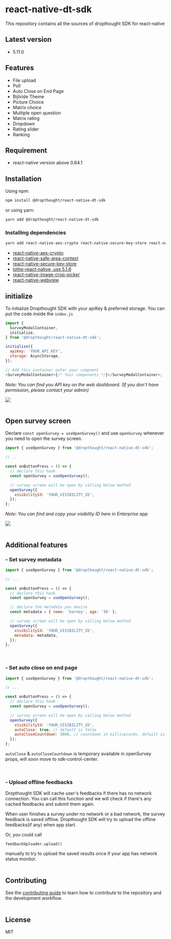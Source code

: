 # react-native-dt-sdk

This repository contains all the sources of dropthought SDK for react-native

## Latest version

- 5.11.0

## Features

- File upload
- Poll
- Auto Close on End Page
- Bijliride Theme
- Picture Choice
- Matrix choice
- Multiple open question
- Matrix rating
- Dropdown
- Rating slider
- Ranking

## Requirement

- react-native version above 0.64.1

## Installation

Using npm:

```sh
npm install @dropthought/react-native-dt-sdk
```

or using yarn:

```sh
yarn add @dropthought/react-native-dt-sdk
```

### Installing dependencies

```sh
yarn add react-native-aes-crypto react-native-secure-key-store react-native-safe-area-context lottie-react-native@5.1.6 react-native-image-crop-picker react-native-webview
```

- [react-native-aes-crypto](https://www.npmjs.com/package/react-native-aes-crypto)
- [react-native-safe-area-context](https://github.com/th3rdwave/react-native-safe-area-context#getting-started)
- [react-native-secure-key-store](https://www.npmjs.com/package/react-native-secure-key-store)
- [lottie-react-native, use 5.1.6](https://github.com/lottie-react-native/lottie-react-native)
- [react-native-image-crop-picker](https://github.com/ivpusic/react-native-image-crop-picker)
- [react-native-webview](https://github.com/react-native-webview/react-native-webview)

## initialize

To initialize Dropthought SDK with your apiKey & preferred storage. You can put the code inside the `index.js`

```js
import {
  SurveyModalContainer,
  initialize,
} from '@dropthought/react-native-dt-sdk';

initialize({
  apiKey: 'YOUR_API_KEY',
  storage: AsyncStorage,
});

// Add this container outer your compnent
<SurveyModalContainer>{/* Your components */}</SurveyModalContainer>;
```

_Note: You can find you API key on the web dashboard. (If you don't have permission, please contact your admin)_

<img src="https://github.com/DropthoughtSDK/dropthought-ios-sdk/raw/master/imgs/image_apiKey.jpeg">

</br>
</br>

## Open survey screen

Declare
`const openSurvey = useOpenSurvey()` and use `openSurvey` whenever you need to open the survey screen.

```js
import { useOpenSurvey } from '@dropthought/react-native-dt-sdk';

// ...

const onButtonPress = () => {
  // declare this hook
  const openSurvey = useOpenSurvey();

  // survey screen will be open by calling below method
  openSurvey({
    visibilityId: 'YOUR_VISIBILITY_ID',
  });
};
```

_Note: You can find and copy your visibility ID here in Enterprise app_

<img src="https://github.com/DropthoughtSDK/dropthought-ios-sdk/raw/master/imgs/image_visibility.jpeg">

</br>
</br>

## Additional features

### - Set survey metadata

```js
import { useOpenSurvey } from '@dropthought/react-native-dt-sdk';

// ...

const onButtonPress = () => {
  // declare this hook
  const openSurvey = useOpenSurvey();

  // declare the metadata you desire
  const metadata = { name: 'barney', age: '36' };

  // survey screen will be open by calling below method
  openSurvey({
    visibilityId: 'YOUR_VISIBILITY_ID',
    metadata: metadata,
  });
};
```

</br>

### - Set auto close on end page

```js
import { useOpenSurvey } from '@dropthought/react-native-dt-sdk';

// ...

const onButtonPress = () => {
  // declare this hook
  const openSurvey = useOpenSurvey();

  // survey screen will be open by calling below method
  openSurvey({
    visibilityId: 'YOUR_VISIBILITY_ID',
    autoClose: true, // default is false
    autoCloseCountdown: 3000, // countdown in milliseconds, defailt is 3000
  });
};
```

`autoClose` & `autoCloseCountdown` is temporary available in openSurvey props, will soon move to sdk-control-center.

</br>

### - Upload offline feedbacks

Dropthought SDK will cache user's feedbacks if there has no network connection. You can call this function and we will check if there's any cached feedbacks and submit them again.

When user finishes a survey under no network or a bad network, the survey feedback is saved offline. Dropthought SDK will try to upload the offline feedbacks(if any) when app start.

Or, you could call

```
feedbackUploader.upload()
```

manually to try to upload the saved results once if your app has network status monitor.
</br>
</br>

## Contributing

See the [contributing guide](CONTRIBUTING.md) to learn how to contribute to the repository and the development workflow.
</br>
</br>

## License

MIT
